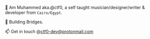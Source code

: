 👋 Am Muhammed aka.@ctf0, a self taught musician/designer/writer & developer from `Cairo/Egypt`.

🌱 Building Bridges.

📫 Get in touch @ctf0-dev@protonmail.com

<!---
ctf0/ctf0 is a ✨ special ✨ repository because its `README.md` (this file) appears on your GitHub profile.
You can click the Preview link to take a look at your changes.
--->
